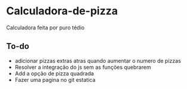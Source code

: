 # Calculadora-de-pizza

Calculadora feita por puro tédio

## To-do

- adicionar pizzas extras atras quando aumentar o numero de pizzas
- Resolver a integração do js sem as funções quebrarem
- Add a opção de pizza quadrada
- Fazer uma pagina no git estatica
